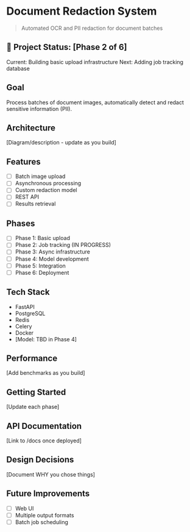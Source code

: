 # Document Redaction System

> Automated OCR and PII redaction for document batches

## 🚧 Project Status: [Phase 2 of 6]

Current: Building basic upload infrastructure
Next: Adding job tracking database

## Goal
Process batches of document images, automatically detect and redact sensitive information (PII).

## Architecture
[Diagram/description - update as you build]

## Features
- [ ] Batch image upload
- [ ] Asynchronous processing
- [ ] Custom redaction model
- [ ] REST API
- [ ] Results retrieval

## Phases
- [ ] Phase 1: Basic upload 
- [ ] Phase 2: Job tracking (IN PROGRESS)
- [ ] Phase 3: Async infrastructure
- [ ] Phase 4: Model development
- [ ] Phase 5: Integration
- [ ] Phase 6: Deployment

## Tech Stack
- FastAPI
- PostgreSQL
- Redis
- Celery
- Docker
- [Model: TBD in Phase 4]

## Performance
[Add benchmarks as you build]

## Getting Started
[Update each phase]

## API Documentation
[Link to /docs once deployed]

## Design Decisions
[Document WHY you chose things]

## Future Improvements
- [ ] Web UI
- [ ] Multiple output formats
- [ ] Batch job scheduling
